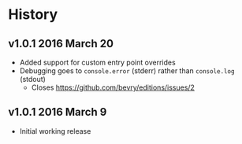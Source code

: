 # History

## v1.0.1 2016 March 20
- Added support for custom entry point overrides
- Debugging goes to `console.error` (stderr) rather than `console.log` (stdout)
  - Closes https://github.com/bevry/editions/issues/2

## v1.0.1 2016 March 9
- Initial working release
